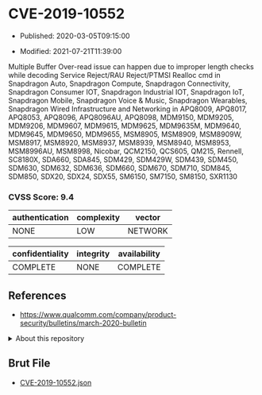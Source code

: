 # CVE-2019-10552

- Published: 2020-03-05T09:15:00

- Modified: 2021-07-21T11:39:00

Multiple Buffer Over-read issue can happen due to improper length checks while decoding Service Reject/RAU Reject/PTMSI Realloc cmd in Snapdragon Auto, Snapdragon Compute, Snapdragon Connectivity, Snapdragon Consumer IOT, Snapdragon Industrial IOT, Snapdragon IoT, Snapdragon Mobile, Snapdragon Voice & Music, Snapdragon Wearables, Snapdragon Wired Infrastructure and Networking in APQ8009, APQ8017, APQ8053, APQ8096, APQ8096AU, APQ8098, MDM9150, MDM9205, MDM9206, MDM9607, MDM9615, MDM9625, MDM9635M, MDM9640, MDM9645, MDM9650, MDM9655, MSM8905, MSM8909, MSM8909W, MSM8917, MSM8920, MSM8937, MSM8939, MSM8940, MSM8953, MSM8996AU, MSM8998, Nicobar, QCM2150, QCS605, QM215, Rennell, SC8180X, SDA660, SDA845, SDM429, SDM429W, SDM439, SDM450, SDM630, SDM632, SDM636, SDM660, SDM670, SDM710, SDM845, SDM850, SDX20, SDX24, SDX55, SM6150, SM7150, SM8150, SXR1130

### CVSS Score: **9.4**

| authentication | complexity | vector |
| --- | --- | --- |
| NONE | LOW | NETWORK |

| confidentiality | integrity | availability |
| --- | --- | --- |
| COMPLETE | NONE | COMPLETE |

## References

* https://www.qualcomm.com/company/product-security/bulletins/march-2020-bulletin

<details>
<summary>About this repository</summary> 

  This repository is part of the project [Live Hack CVE](https://github.com/Live-Hack-CVE). Main website can be found [www.live-hack.org](https://www.live-hack.org) 
  
  Made by [Sn0wAlice](https://github.com/Sn0wAlice) for the people that care about security and need to have a feed of the latest CVEs. Hope you enjoy it, don't forget to star the repo and follow me on [Twitter](https://twitter.com/Sn0wAlice) and [Github](https://github.com/Sn0wAlice). And that is my [personnal website](https://www.alice-snow.me/)

  - [Home Page](https://github.com/Live-Hack-CVE)
  - [Framework](https://github.com/Live-Hack-CVE/cve-framework)
  - [CVE database](https://github.com/Live-Hack-CVE/full_database)
  - [Changelog](https://github.com/Live-Hack-CVE/Changelog)
</details>

## Brut File

* [CVE-2019-10552.json](https://raw.githubusercontent.com/Live-Hack-CVE/full_database/main/cves/2019/CVE-2019-10552.json)

